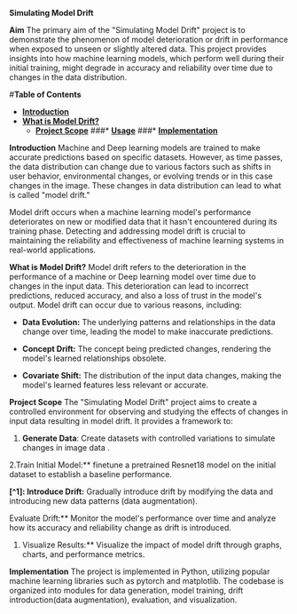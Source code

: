 **Simulating Model Drift**

**Aim**
The primary aim of the "Simulating Model Drift" project is to demonstrate the phenomenon of model deterioration or drift in performance when exposed to unseen or slightly altered data. This project provides insights into how machine learning models, which perform well during their initial training, might degrade in accuracy and reliability over time due to changes in the data distribution.

#**Table of Contents**
* <ins>**Introduction**</ins>
* <ins>**What is Model Drift?**</ins>
  * <ins>**Project Scope**</ins>
###* <ins>**Usage**</ins>
###* <ins>**Implementation**</ins>


**Introduction**
Machine and Deep learning models are trained to make accurate predictions based on specific datasets. However, as time passes, the data distribution can change due to various factors such as shifts in user behavior, environmental changes, or evolving trends or in this case changes in the image. These changes in data distribution can lead to what is called "model drift."

Model drift occurs when a machine learning model's performance deteriorates on new or modified data that it hasn't encountered during its training phase. Detecting and addressing model drift is crucial to maintaining the reliability and effectiveness of machine learning systems in real-world applications.

**What is Model Drift?**
Model drift refers to the deterioration in the performance of a machine or Deep learning model over time due to changes in the input data. This deterioration can lead to incorrect predictions, reduced accuracy, and also a loss of trust in the model's output. Model drift can occur due to various reasons, including:

* **Data Evolution:** The underlying patterns and relationships in the data change over time, leading the model to make inaccurate predictions.

* **Concept Drift:** The concept being predicted changes, rendering the model's learned relationships obsolete.

* **Covariate Shift:** The distribution of the input data changes, making the model's learned features less relevant or accurate.

**Project Scope**
The "Simulating Model Drift" project aims to create a controlled environment for observing and studying the effects of changes in input data resulting in model drift. It provides a framework to:

1. **Generate Data**: Create datasets with controlled variations to simulate changes in image data .

2.Train Initial Model:** finetune a pretrained Resnet18 model on the initial dataset to establish a baseline performance.

**[^1]: Introduce Drift:** Gradually introduce drift by modifying the data and introducing new data patterns (data augmentation).

Evaluate Drift:** Monitor the model's performance over time and analyze how its accuracy and reliability change as drift is introduced.

1. Visualize Results:** Visualize the impact of model drift through graphs, charts, and performance metrics.

**Implementation**
The project is implemented in Python, utilizing popular machine learning libraries such as pytorch and matplotlib. The codebase is organized into modules for data generation, model training, drift introduction(data augmentation), evaluation, and visualization.


